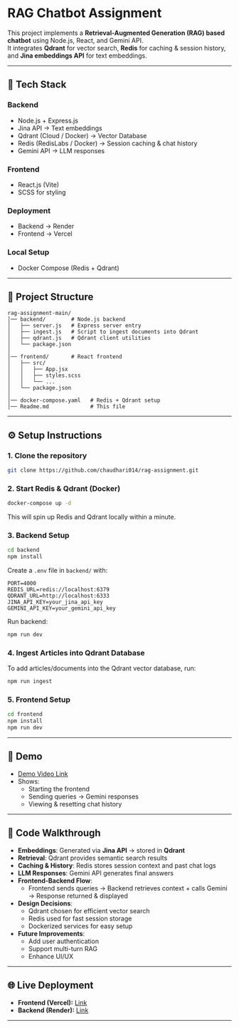 # RAG Chatbot Assignment  

This project implements a **Retrieval-Augmented Generation (RAG) based chatbot** using Node.js, React, and Gemini API.  
It integrates **Qdrant** for vector search, **Redis** for caching & session history, and **Jina embeddings API** for text embeddings.  

---

## 🚀 Tech Stack  

### Backend  
- Node.js + Express.js  
- Jina API → Text embeddings  
- Qdrant (Cloud / Docker) → Vector Database  
- Redis (RedisLabs / Docker) → Session caching & chat history  
- Gemini API → LLM responses  

### Frontend  
- React.js (Vite)  
- SCSS for styling  

### Deployment  
- Backend → Render  
- Frontend → Vercel  

### Local Setup  
- Docker Compose (Redis + Qdrant)  

---

## 📂 Project Structure  

```
rag-assignment-main/
│── backend/        # Node.js backend
│   ├── server.js   # Express server entry
│   ├── ingest.js   # Script to ingest documents into Qdrant
│   ├── qdrant.js   # Qdrant client utilities
│   └── package.json
│
│── frontend/       # React frontend
│   ├── src/
│   │   ├── App.jsx
│   │   ├── styles.scss
│   │   └── ...
│   └── package.json
│
│── docker-compose.yaml   # Redis + Qdrant setup
│── Readme.md             # This file
```

---

## ⚙️ Setup Instructions  

### 1. Clone the repository  
```bash
git clone https://github.com/chaudhari014/rag-assignment.git
```

### 2. Start Redis & Qdrant (Docker)  
```bash
docker-compose up -d
```

This will spin up Redis and Qdrant locally within a minute.  

### 3. Backend Setup  
```bash
cd backend
npm install
```

Create a `.env` file in `backend/` with:  
```
PORT=4000
REDIS_URL=redis://localhost:6379
QDRANT_URL=http://localhost:6333
JINA_API_KEY=your_jina_api_key
GEMINI_API_KEY=your_gemini_api_key
```

Run backend:  
```bash
npm run dev
```
### 4. Ingest Articles into Qdrant Database  
To add articles/documents into the Qdrant vector database, run:  

```bash
npm run ingest
```

### 5. Frontend Setup  
```bash
cd frontend
npm install
npm run dev
```

---

## 🎥 Demo  

- [Demo Video Link](https://drive.google.com/file/d/1jTgDPtzQY6u3Fp2POhJ4eXVLSO7aTnpR/view?usp=sharing)  
- Shows:  
  - Starting the frontend  
  - Sending queries → Gemini responses  
  - Viewing & resetting chat history  

---

## 📖 Code Walkthrough  

- **Embeddings**: Generated via **Jina API** → stored in **Qdrant**  
- **Retrieval**: Qdrant provides semantic search results  
- **Caching & History**: Redis stores session context and past chat logs  
- **LLM Responses**: Gemini API generates final answers  
- **Frontend-Backend Flow**:  
  - Frontend sends queries → Backend retrieves context + calls Gemini → Response returned & displayed  
- **Design Decisions**:  
  - Qdrant chosen for efficient vector search  
  - Redis used for fast session storage  
  - Dockerized services for easy setup  
- **Future Improvements**:  
  - Add user authentication  
  - Support multi-turn RAG  
  - Enhance UI/UX  

---

## 🌐 Live Deployment  

- **Frontend (Vercel):** [Link]( https://rag-assignment.vercel.app/)  
- **Backend (Render):** [Link](https://rag-assignment-0yko.onrender.com)  

---
